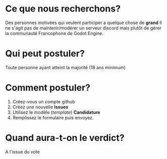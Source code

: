 # Ce que nous recherchons?
Des personnes motivées qui veulent participer a quelque chose de **grand**
Il ne s'agit pas de maintenir/modérer un serveur discord mais plutôt de gérer la communauté Francophone de Godot Engine.

# Qui peut postuler?
Toute personne ayant atteint la majorité (18 ans minimum)

# Comment postuler?
1. Créez-vous un compte github
2. Créez une nouvelle **Issues**
3. Utilisez le modèle (_template_) **Candidature**
4. Remplissez le formulaire puis envoyez.

# Quand aura-t-on le verdict?
A l'issue du vote
